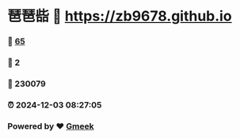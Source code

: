 # 琶琶啙 :link: https://zb9678.github.io 
### :page_facing_up: [65](https://zb9678.github.io/tag.html) 
### :speech_balloon: 2 
### :hibiscus: 230079 
### :alarm_clock: 2024-12-03 08:27:05 
### Powered by :heart: [Gmeek](https://github.com/Meekdai/Gmeek)
